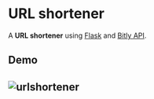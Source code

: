 # URL shortener
A **URL shortener** using [Flask](https://flask.palletsprojects.com/en/1.1.x/) and [Bitly API](https://bitly.com/).

Demo
---
![urlshortener](https://user-images.githubusercontent.com/28843507/76150263-b2472280-60a8-11ea-8d94-5d93bd055d2a.gif)
---
